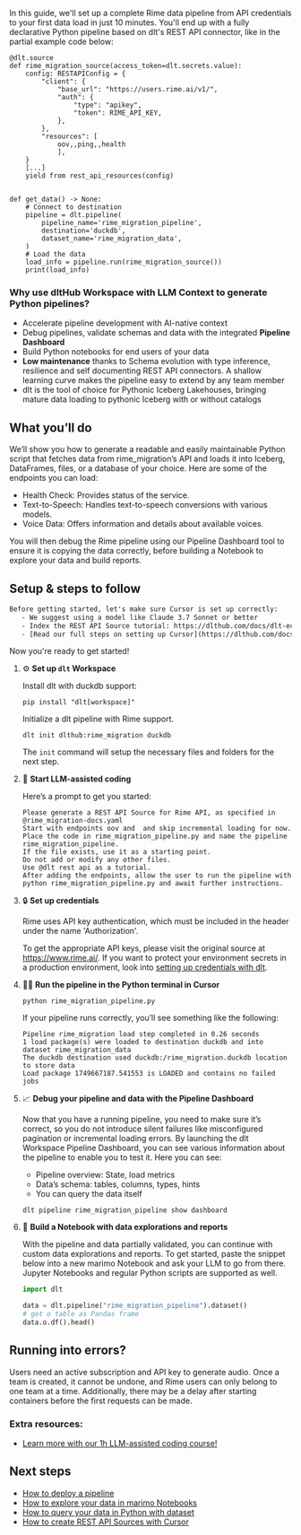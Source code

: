 In this guide, we'll set up a complete Rime data pipeline from API credentials to your first data load in just 10 minutes. You'll end up with a fully declarative Python pipeline based on dlt's REST API connector, like in the partial example code below:

```python-outcome
@dlt.source
def rime_migration_source(access_token=dlt.secrets.value):
    config: RESTAPIConfig = {
        "client": {
            "base_url": "https://users.rime.ai/v1/",
            "auth": {
                "type": "apikey",
                "token": RIME_API_KEY,
            },
        },
        "resources": [
            oov,,ping,,health
            ],
    }
    [...]
    yield from rest_api_resources(config)


def get_data() -> None:
    # Connect to destination
    pipeline = dlt.pipeline(
        pipeline_name='rime_migration_pipeline',
        destination='duckdb',
        dataset_name='rime_migration_data', 
    )
    # Load the data
    load_info = pipeline.run(rime_migration_source())
    print(load_info) 
```

### Why use dltHub Workspace with LLM Context to generate Python pipelines?

- Accelerate pipeline development with AI-native context
- Debug pipelines, validate schemas and data with the integrated **Pipeline Dashboard**
- Build Python notebooks for end users of your data
- **Low maintenance** thanks to Schema evolution with type inference, resilience and self documenting REST API connectors. A shallow learning curve makes the pipeline easy to extend by any team member
- dlt is the tool of choice for Pythonic Iceberg Lakehouses, bringing mature data loading to pythonic Iceberg with or without catalogs

## What you’ll do

We’ll show you how to generate a readable and easily maintainable Python script that fetches data from rime_migration’s API and loads it into Iceberg, DataFrames, files, or a database of your choice. Here are some of the endpoints you can load:

- Health Check: Provides status of the service.
- Text-to-Speech: Handles text-to-speech conversions with various models.
- Voice Data: Offers information and details about available voices.

You will then debug the Rime pipeline using our Pipeline Dashboard tool to ensure it is copying the data correctly, before building a Notebook to explore your data and build reports.

## Setup & steps to follow

```default
Before getting started, let's make sure Cursor is set up correctly:
   - We suggest using a model like Claude 3.7 Sonnet or better
   - Index the REST API Source tutorial: https://dlthub.com/docs/dlt-ecosystem/verified-sources/rest_api/ and add it to context as **@dlt rest api**
   - [Read our full steps on setting up Cursor](https://dlthub.com/docs/dlt-ecosystem/llm-tooling/cursor-restapi#23-configuring-cursor-with-documentation)
```

Now you're ready to get started!

1. ⚙️ **Set up `dlt` Workspace**
    
    Install dlt with duckdb support:
    ```shell
    pip install "dlt[workspace]"
    ```

    Initialize a dlt pipeline with Rime support.
    ```shell
    dlt init dlthub:rime_migration duckdb
    ```

    The `init` command will setup the necessary files and folders for the next step.
    
2. 🤠 **Start LLM-assisted coding**
    
    Here’s a prompt to get you started:
    
    ```prompt
    Please generate a REST API Source for Rime API, as specified in @rime_migration-docs.yaml 
    Start with endpoints oov and  and skip incremental loading for now. 
    Place the code in rime_migration_pipeline.py and name the pipeline rime_migration_pipeline. 
    If the file exists, use it as a starting point. 
    Do not add or modify any other files. 
    Use @dlt rest api as a tutorial. 
    After adding the endpoints, allow the user to run the pipeline with python rime_migration_pipeline.py and await further instructions.
    ```

    
3. 🔒 **Set up credentials** 
    
    Rime uses API key authentication, which must be included in the header under the name 'Authorization'.
    
    To get the appropriate API keys, please visit the original source at https://www.rime.ai/.
    If you want to protect your environment secrets in a production environment, look into [setting up credentials with dlt](https://dlthub.com/docs/walkthroughs/add_credentials).
    
4. 🏃‍♀️ **Run the pipeline in the Python terminal in Cursor**
    
    ```shell
    python rime_migration_pipeline.py
    ```
    
    If your pipeline runs correctly, you’ll see something like the following:
    
    ```shell
    Pipeline rime_migration load step completed in 0.26 seconds
    1 load package(s) were loaded to destination duckdb and into dataset rime_migration_data
    The duckdb destination used duckdb:/rime_migration.duckdb location to store data
    Load package 1749667187.541553 is LOADED and contains no failed jobs
    ```
    
5. 📈 **Debug your pipeline and data with the Pipeline Dashboard**

    Now that you have a running pipeline, you need to make sure it’s correct, so you do not introduce silent failures like misconfigured pagination or incremental loading errors. By launching the dlt Workspace Pipeline Dashboard, you can see various information about the pipeline to enable you to test it. Here you can see:
    - Pipeline overview: State, load metrics
    - Data’s schema: tables, columns, types, hints
    - You can query the data itself
    
    ```shell
    dlt pipeline rime_migration_pipeline show dashboard
    ```
    
6. 🐍 **Build a Notebook with data explorations and reports**

    With the pipeline and data partially validated, you can continue with custom data explorations and reports. To get started, paste the snippet below into a new marimo Notebook and ask your LLM to go from there. Jupyter Notebooks and regular Python scripts are supported as well.

    
    ```python
    import dlt

   data = dlt.pipeline("rime_migration_pipeline").dataset()
   # get o table as Pandas frame
   data.o.df().head()
    ```

## Running into errors?

Users need an active subscription and API key to generate audio. Once a team is created, it cannot be undone, and Rime users can only belong to one team at a time. Additionally, there may be a delay after starting containers before the first requests can be made.

### Extra resources:

- [Learn more with our 1h LLM-assisted coding course!](https://www.youtube.com/watch?v=GGid70rnJuM)

## Next steps

- [How to deploy a pipeline](https://dlthub.com/docs/walkthroughs/deploy-a-pipeline)
- [How to explore your data in marimo Notebooks](https://dlthub.com/docs/general-usage/dataset-access/marimo)
- [How to query your data in Python with dataset](https://dlthub.com/docs/general-usage/dataset-access/dataset)
- [How to create REST API Sources with Cursor](https://dlthub.com/docs/dlt-ecosystem/llm-tooling/cursor-restapi)
